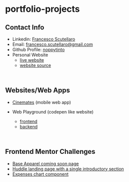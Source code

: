 # portfolio-projects

## Contact Info

- Linkedin: [Francesco Scutellaro](https://www.linkedin.com/in/francesco-scutellaro)
- Email: <francesco.scutellaro@gmail.com>
- Github Profile: [noppytinto](https://github.com/noppytinto)
- Personal Website
   - [live website](https://fscutellaro.netlify.app/)
   - [website source](https://github.com/noppytinto/personal-website)

</br>

## Websites/Web Apps

- [Cinemates](https://github.com/noppytinto/portfolio-react-cinemates) (mobile web app)

- Web Playground (codepen like website)
  - [frontend](https://github.com/noppytinto/portfolio-js-web-playground)
  - [backend](https://github.com/noppytinto/node-web-playground-server)

</br>

## Frontend Mentor Challenges

- [Base Apparel coming soon page](https://github.com/noppytinto/frontendmentor-09-base-apparel-coming-soon)
- [Huddle landing page with a single introductory section](https://github.com/noppytinto/frontendmentor-huddle-landing-page)
- [Expenses chart component](https://github.com/noppytinto/frontendmentor-expenses-chart)

